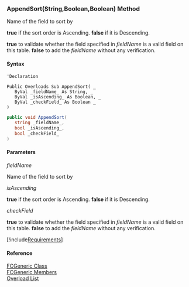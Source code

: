 ﻿### AppendSort(String,Boolean,Boolean) Method

Name of the field to sort by

**true** if the sort order is Ascending. **false** if it is Descending.

**true** to validate whether the field specified in _fieldName_ is a valid field on this table. **false** to add the _fieldName_ without any verification.

#### Syntax

```vbnet
'Declaration

Public Overloads Sub AppendSort( _
   ByVal _fieldName_ As String, _
   ByVal _isAscending_ As Boolean, _
   ByVal _checkField_ As Boolean _
) 
```

```csharp
public void AppendSort( 
   string _fieldName_,
   bool _isAscending_,
   bool _checkField_
)
```

#### Parameters

_fieldName_

Name of the field to sort by

_isAscending_

**true** if the sort order is Ascending. **false** if it is Descending.

_checkField_

**true** to validate whether the field specified in _fieldName_ is a valid field on this table. **false** to add the _fieldName_ without any verification.

[!include[Requirements](../partials/requirements.md)]

#### Reference

[FCGeneric Class](fcSDK~FChoice.Foundation.FCGeneric.md)  
[FCGeneric Members](fcSDK~FChoice.Foundation.FCGeneric_members.md)  
[Overload List](fcSDK~FChoice.Foundation.FCGeneric~AppendSort.md)